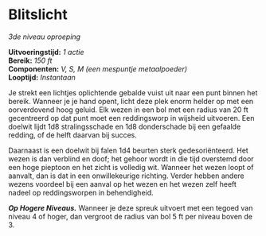 # Blitslicht

_3de niveau_
_oproeping_

**Uitvoeringstijd:**
_1 actie_  
**Bereik:**
_150 ft_  
**Componenten:**
_V, S, M (een mespuntje metaalpoeder)_  
**Looptijd:**
_Instantaan_

Je strekt een lichtjes oplichtende gebalde vuist uit naar een punt binnen het bereik.
Wanneer je je hand opent, licht deze plek enorm helder op met een oorverdovend hoog geluid.
Elk wezen in een bol met een radius van 20 ft gecentreerd op dat punt moet een reddingsworp in wijsheid uitvoeren.
Een doelwit lijdt 1d8 stralingsschade en 1d8 donderschade bij een gefaalde redding, of de helft daarvan bij succes.

Daarnaast is een doelwit bij falen 1d4 beurten sterk gedesoriënteerd.
Het wezen is dan verblind en doof; het gehoor wordt in die tijd overstemd door een hoge pieptoon en het zicht is volledig wit.
Wanneer het wezen loopt of aanvalt, dan is dat in een onwillekeurige richting.
Verder hebben andere wezens voordeel bij een aanval op het wezen en het wezen zelf heeft nadeel op reddingsworpen in behendigheid.

**_Op Hogere Niveaus._**
Wanneer je deze spreuk uitvoert met een tegoed van niveau 4 of hoger, dan vergroot de radius van bol 5 ft per niveau boven de 3.
